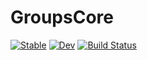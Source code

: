 # GroupsCore

[![Stable](https://img.shields.io/badge/docs-stable-blue.svg)](https://kalmar@amu.edu.pl.github.io/GroupsCore.jl/stable)
[![Dev](https://img.shields.io/badge/docs-dev-blue.svg)](https://kalmar@amu.edu.pl.github.io/GroupsCore.jl/dev)
[![Build Status](https://github.com/kalmar@amu.edu.pl/GroupsCore.jl/workflows/CI/badge.svg)](https://github.com/kalmar@amu.edu.pl/GroupsCore.jl/actions)
